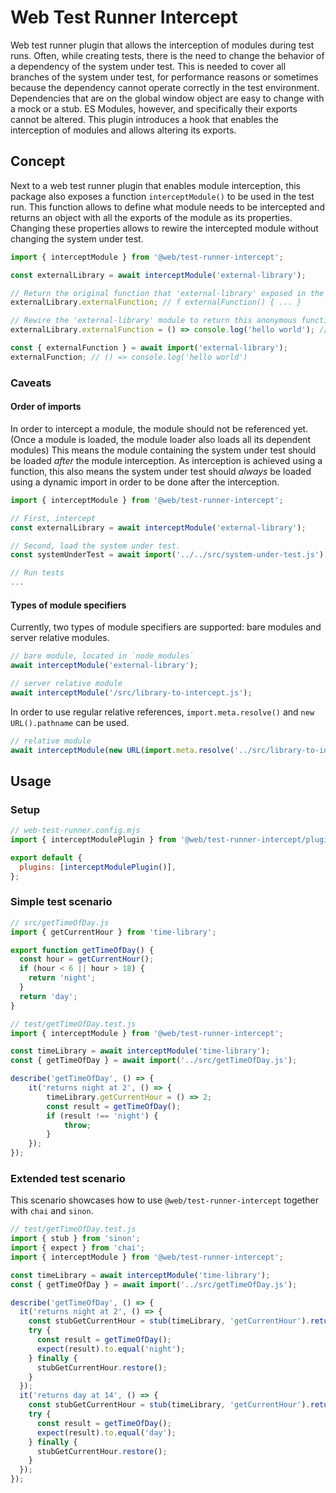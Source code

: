 # Web Test Runner Intercept

Web test runner plugin that allows the interception of modules during test runs. Often, while creating tests, there is the need to change the behavior of a dependency of the system under test. This is needed to cover all branches of the system under test, for performance reasons or sometimes because the dependency cannot operate correctly in the test environment. Dependencies that are on the global window object are easy to change with a mock or a stub. ES Modules, however, and specifically their exports cannot be altered. This plugin introduces a hook that enables the interception of modules and allows altering its exports.

## Concept

Next to a web test runner plugin that enables module interception, this package also exposes a function `interceptModule()` to be used in the test run. This function allows to define what module needs to be intercepted and returns an object with all the exports of the module as its properties. Changing these properties allows to rewire the intercepted module without changing the system under test.

```js
import { interceptModule } from '@web/test-runner-intercept';

const externalLibrary = await interceptModule('external-library');

// Return the original function that 'external-library' exposed in the `externalFunction` named export
externalLibrary.externalFunction; // f externalFunction() { ... }

// Rewire the 'external-library' module to return this anonymous function as the `externalFunction` export
externalLibrary.externalFunction = () => console.log('hello world'); // () => console.log('hello world')

const { externalFunction } = await import('external-library');
externalFunction; // () => console.log('hello world')
```

### Caveats

#### Order of imports

In order to intercept a module, the module should not be referenced yet. (Once a module is loaded, the module loader also loads all its dependent modules) This means the module containing the system under test should be loaded _after_ the module interception. As interception is achieved using a function, this also means the system under test should _always_ be loaded using a dynamic import in order to be done after the interception.

```js
import { interceptModule } from '@web/test-runner-intercept';

// First, intercept
const externalLibrary = await interceptModule('external-library');

// Second, load the system under test.
const systemUnderTest = await import('../../src/system-under-test.js');

// Run tests
...
```

#### Types of module specifiers

Currently, two types of module specifiers are supported: bare modules and server relative modules.

```javascript
// bare module, located in `node_modules`
await interceptModule('external-library');

// server relative module
await interceptModule('/src/library-to-intercept.js');
```

In order to use regular relative references, `import.meta.resolve()` and `new URL().pathname` can be used.

```javascript
// relative module
await interceptModule(new URL(import.meta.resolve('../src/library-to-intercept.js')).pathname);
```

## Usage

### Setup

```js
// web-test-runner.config.mjs
import { interceptModulePlugin } from '@web/test-runner-intercept/plugin';

export default {
  plugins: [interceptModulePlugin()],
};
```

### Simple test scenario

```js
// src/getTimeOfDay.js
import { getCurrentHour } from 'time-library';

export function getTimeOfDay() {
  const hour = getCurrentHour();
  if (hour < 6 || hour > 18) {
    return 'night';
  }
  return 'day';
}
```

```js
// test/getTimeOfDay.test.js
import { interceptModule } from '@web/test-runner-intercept';

const timeLibrary = await interceptModule('time-library');
const { getTimeOfDay } = await import('../src/getTimeOfDay.js');

describe('getTimeOfDay', () => {
    it('returns night at 2', () => {
        timeLibrary.getCurrentHour = () => 2;
        const result = getTimeOfDay();
        if (result !== 'night') {
            throw;
        }
    });
});
```

### Extended test scenario

This scenario showcases how to use `@web/test-runner-intercept` together with `chai` and `sinon`.

```js
// test/getTimeOfDay.test.js
import { stub } from 'sinon';
import { expect } from 'chai';
import { interceptModule } from '@web/test-runner-intercept';

const timeLibrary = await interceptModule('time-library');
const { getTimeOfDay } = await import('../src/getTimeOfDay.js');

describe('getTimeOfDay', () => {
  it('returns night at 2', () => {
    const stubGetCurrentHour = stub(timeLibrary, 'getCurrentHour').returns(2);
    try {
      const result = getTimeOfDay();
      expect(result).to.equal('night');
    } finally {
      stubGetCurrentHour.restore();
    }
  });
  it('returns day at 14', () => {
    const stubGetCurrentHour = stub(timeLibrary, 'getCurrentHour').returns(14);
    try {
      const result = getTimeOfDay();
      expect(result).to.equal('day');
    } finally {
      stubGetCurrentHour.restore();
    }
  });
});
```
